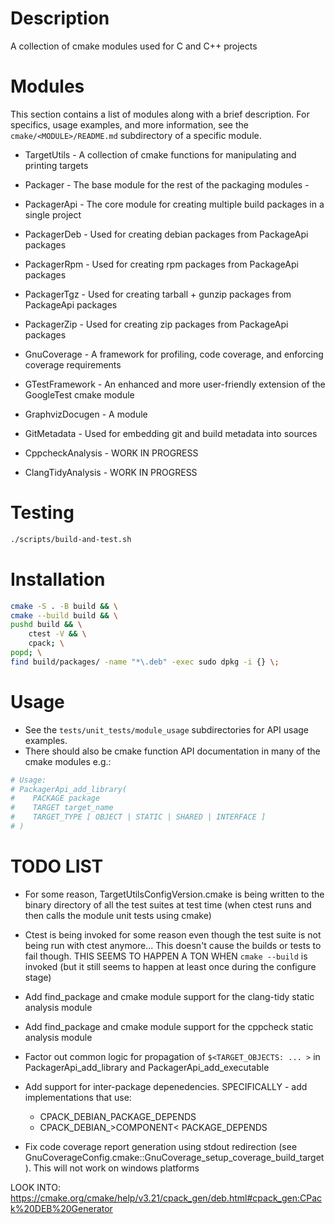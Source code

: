 # Description

A collection of cmake modules used for C and C++ projects


# Modules

This section contains a list of modules along with a brief description. 
For specifics, usage examples, and more information, see the 
`cmake/<MODULE>/README.md` subdirectory of a specific module.


- TargetUtils - A collection of cmake functions for manipulating and printing targets
- Packager    - The base module for the rest of the packaging modules - 
- PackagerApi - The core module for creating multiple build packages in a single project
- PackagerDeb - Used for creating debian packages from PackageApi packages
- PackagerRpm - Used for creating rpm packages from PackageApi packages
- PackagerTgz - Used for creating tarball + gunzip packages from PackageApi packages
- PackagerZip - Used for creating zip packages from PackageApi packages
- GnuCoverage - A framework for profiling, code coverage, and enforcing coverage requirements
- GTestFramework - An enhanced and more user-friendly extension of the GoogleTest cmake module
- GraphvizDocugen - A module 
- GitMetadata - Used for embedding git and build metadata into sources

- CppcheckAnalysis - WORK IN PROGRESS
- ClangTidyAnalysis - WORK IN PROGRESS






# Testing

```sh
./scripts/build-and-test.sh
```


# Installation

```sh
cmake -S . -B build && \
cmake --build build && \
pushd build && \
    ctest -V && \
    cpack; \
popd; \
find build/packages/ -name "*\.deb" -exec sudo dpkg -i {} \;
```


# Usage

- See the `tests/unit_tests/module_usage` subdirectories for API usage examples. <br>
- There should also be cmake function API documentation in many of the cmake modules e.g.: <br>
```sh
# Usage:
# PackagerApi_add_library(
#    PACKAGE package 
#    TARGET target_name 
#    TARGET_TYPE [ OBJECT | STATIC | SHARED | INTERFACE ]
# )
```

# TODO LIST


- For some reason, TargetUtilsConfigVersion.cmake is being written to the binary directory of all the test suites at test time (when ctest runs and then calls the module unit tests using cmake)

- Ctest is being invoked for some reason even though the test suite is not being run with ctest anymore... This doesn't cause the builds or tests to fail though. THIS SEEMS TO HAPPEN A TON WHEN `cmake --build` is invoked (but it still seems to happen at least once during the configure stage)

- Add find_package and cmake module support for the clang-tidy static analysis module

- Add find_package and cmake module support for the cppcheck static analysis module

- Factor out common logic for propagation of `$<TARGET_OBJECTS: ... >` in PackagerApi_add_library and PackagerApi_add_executable

- Add support for inter-package depenedencies. SPECIFICALLY - add implementations that use: <br>
    - CPACK_DEBIAN_PACKAGE_DEPENDS 
    - CPACK_DEBIAN_>COMPONENT< PACKAGE_DEPENDS

- Fix code coverage report generation using stdout redirection (see GnuCoverageConfig.cmake::GnuCoverage_setup_coverage_build_target). This will not work on windows platforms


LOOK INTO:
https://cmake.org/cmake/help/v3.21/cpack_gen/deb.html#cpack_gen:CPack%20DEB%20Generator
